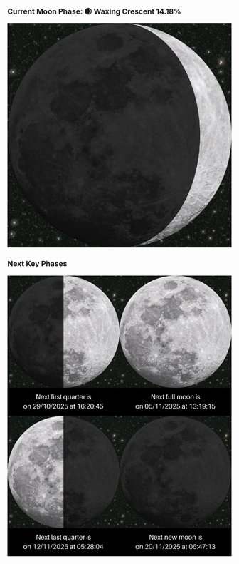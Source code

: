 ### Current Moon Phase: 🌒 Waxing Crescent 14.18%
![Moon Phase](moonphase.png)
### Next Key Phases
![Gallery](gallery.png)